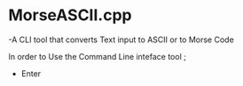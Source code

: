 # MorseASCII.cpp 

-A CLI tool that converts  Text input  to  ASCII or to Morse Code 


In order to Use the Command Line inteface tool ;
- Enter 
